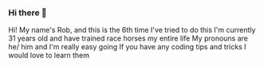 ### Hi there 👋

<!--
**SirTrotsALot/SirTrotsALot** is a ✨ _special_ ✨ repository because its `README.md` (this file) appears on your GitHub profile.

Here are some ideas to get you started:

- 🔭 I’m currently working on ...
- 🌱 I’m currently learning ...
- 👯 I’m looking to collaborate on ...
- 🤔 I’m looking for help with ...
- 💬 Ask me about ...
- 📫 How to reach me: ...
- 😄 Pronouns: ...
- ⚡ Fun fact: ...
-->
Hi! My name's Rob, and this is the 6th time I've tried to do this
I'm currently 31 years old and have trained race horses my entire life
My pronouns are he/ him and I'm really easy going
If you have any coding tips and tricks I would love to learn them
